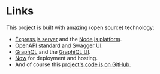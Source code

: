 # Links

This project is built with amazing (open source) technology:

* [Express.js server](https://expressjs.com/) and the [Node.js platform](https://nodejs.org/).
* [OpenAPI standard](https://github.com/OAI/OpenAPI-Specification#the-openapi-specification) and [Swagger UI](https://swagger.io/swagger-ui/).
* [GraphQL](http://graphql.org/) and the [GraphiQL UI](https://github.com/graphql/graphiql#graphiql).
* [Now](https://zeit.co/now) for deployment and hosting.
* And of course this [project's code is on GitHub](https://github.com/jbmoelker/voorhoede-colibri-api).
